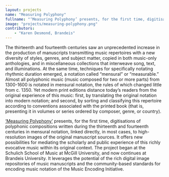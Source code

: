 ```yaml
---
layout: projects
name: "Measuring Polyphony"
fullname: "‘Measuring Polyphony’ presents, for the first time, digitisations of polyphonic compositions written during the thirteenth and fourteenth centuries in mensural notation, linked directly, in most cases, to high-resolution images of the original manuscript sources."
image: "projects/measuring-polyphony.png"
contributors: 
    - "Karen Desmond, Brandeis"
---
```

The thirteenth and fourteenth centuries saw an unprecedented increase in the production of manuscripts transmitting 
music repertoires with a new diversity of styles, genres, and subject matter, copied in both music-only anthologies, 
and in miscellaneous collections that interweave song, text, and illuminations. At the same time, techniques for 
specifically notating rhythmic duration emerged, a notation called “mensural” or “measurable.” Almost all polyphonic 
music (music composed for two or more parts) from 1300-1600 is notated in mensural notation, the rules of which changed 
little from c. 1350. Yet modern print editions distance today’s readers from the original experience of this music: 
first, by translating the original notation into modern notation; and second, by sorting and classifying this repertoire 
according to conventions associated with the printed book (that is, presenting it in volumes or series ordered by composer, 
genre, or country).

[‘Measuring Polyphony’](http://measuringpolyphony.org) presents, for the first time, digitisations of polyphonic compositions 
written during the thirteenth and fourteenth centuries in mensural notation, linked directly, in most cases, to 
high-resolution images of the original manuscript sources. It offers new possibilities for mediating the scholarly and 
public experience of this richly evocative music within its original context. The project began at the Schulich School of 
Music at McGill University, and now continues at Brandeis University. It leverages the potential of the rich digital 
image repositories of music manuscripts and the community-based standards for encoding music notation of the Music Encoding
Initiative.
